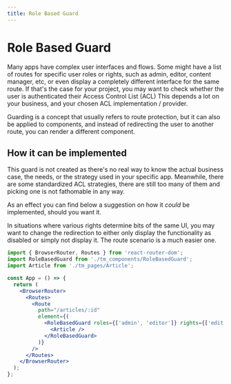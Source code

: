 ```yaml
---
title: Role Based Guard
---
```


# Role Based Guard

Many apps have complex user interfaces and flows. Some might have a list of routes for specific user
roles or rights, such as admin, editor, content manager, etc, or even display a completely different
interface for the same route. If that's the case for your project, you may want to check whether the
user is authenticated their Access Control List (ACL)
This depends a lot on your business, and your chosen ACL implementation / provider.

Guarding is a concept that usually refers to route protection, but it can also be applied to
components, and instead of redirecting the user to another route, you can render a different
component.

## How it can be implemented

This guard is not created as there's no real way to know the actual business case, the needs, or the
strategy used in your specific app. Meanwhile, there are some standardized ACL strategies, there are
still too many of them and picking one is not fathomable in any way.

As an effect you can find below a suggestion on how it _could_ be implemented, should you want it.

In situations where various rights determine bits of the same UI, you may want to change the
redirection to either only display the functionality as disabled or simply not display it. The route
scenario is a much easier one.

```jsx
import { BrowserRouter, Routes } from 'react-router-dom';
import RoleBasedGuard from './tm_components/RoleBasedGuard';
import Article from './tm_pages/Article';

const App = () => {
  return (
    <BrowserRouter>
      <Routes>
        <Route
          path="/articles/:id"
          element={(
            <RoleBasedGuard roles={['admin', 'editor']} rights={['edit', 'read']}>
              <Article />
            </RoleBasedGuard>
          )}
        />
      </Routes>
    </BrowserRouter>
  );
};
```
